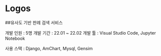 # Logos


##유사도 기반 판례 검색 서비스

개발 인원 : 5명
개발 기간 : 22.01 ~ 22.02
개발 툴 : Visual Studio Code, Jupyter Notebook

사용 스택 : Django, AmChart, Mysql, Gensim
